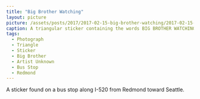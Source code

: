```yaml
---
title: "Big Brother Watching"
layout: picture
picture: /assets/posts/2017/2017-02-15-big-brother-watching/2017-02-15-big-brother-watching.jpg
caption: A triangular sticker containing the words BIG BROTHER WATCHING around an eye. In small print one side of the triangle has the words Darth Barko 972016.
tags:
  - Photograph
  - Triangle
  - Sticker
  - Big Brother
  - Artist Unknown
  - Bus Stop
  - Redmond
---
```


A sticker found on a bus stop along I-520 from Redmond toward Seattle.